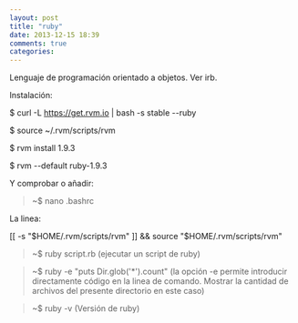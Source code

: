 ```yaml
---
layout: post
title: "ruby"
date: 2013-12-15 18:39
comments: true
categories: 
---
```

Lenguaje de programación orientado a objetos. Ver irb.

Instalación:

$ curl -L https://get.rvm.io | bash -s stable --ruby

$ source ~/.rvm/scripts/rvm

$ rvm install 1.9.3

$ rvm --default ruby-1.9.3

Y comprobar o añadir:

>~$ nano .bashrc

La linea:

[[ -s "$HOME/.rvm/scripts/rvm" ]] && source "$HOME/.rvm/scripts/rvm"

>~$ ruby script.rb (ejecutar un script de ruby)

>~$ ruby -e "puts Dir.glob('*').count" (la opción -e permite introducir directamente código en la linea de comando. Mostrar la cantidad de archivos del presente directorio en este caso)

>~$ ruby -v (Versión de ruby)

